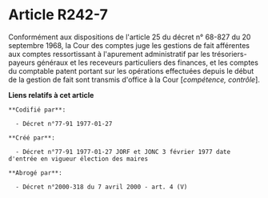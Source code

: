 # Article R242-7

Conformément aux dispositions de l'article 25 du décret n° 68-827 du 20 septembre 1968, la Cour des comptes juge les gestions
de fait afférentes aux comptes ressortissant à l'apurement administratif par les trésoriers-payeurs généraux et les receveurs
particuliers des finances, et les comptes du comptable patent portant sur les opérations effectuées depuis le début de la
gestion de fait sont transmis d'office à la Cour [*compétence, contrôle*].

**Liens relatifs à cet article**

	**Codifié par**:

	  - Décret n°77-91 1977-01-27

	**Créé par**:

	  - Décret n°77-91 1977-01-27 JORF et JONC 3 février 1977 date d'entrée en vigueur élection des maires

	**Abrogé par**:

	  - Décret n°2000-318 du 7 avril 2000 - art. 4 (V)
